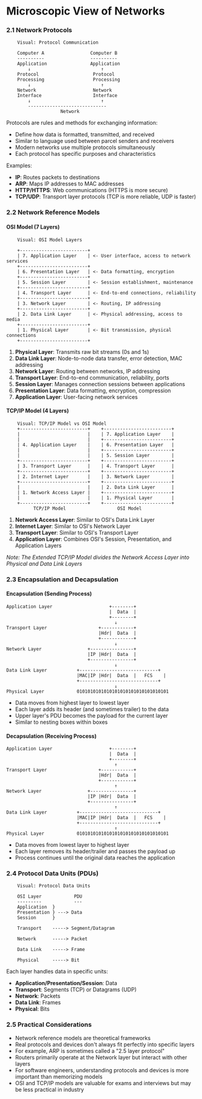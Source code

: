 
# Microscopic View of Networks

### 2.1 Network Protocols

```
    Visual: Protocol Communication
    
    Computer A                 Computer B
    ----------                 ----------
    Application                Application
        ↓                          ↑
    Protocol                    Protocol
    Processing                  Processing
        ↓                          ↑
    Network                     Network
    Interface                   Interface
        ↓                          ↑
        -----------------------------
                    Network
```

Protocols are rules and methods for exchanging information:
- Define how data is formatted, transmitted, and received
- Similar to language used between parcel senders and receivers
- Modern networks use multiple protocols simultaneously
- Each protocol has specific purposes and characteristics

Examples:
- **IP**: Routes packets to destinations
- **ARP**: Maps IP addresses to MAC addresses
- **HTTP/HTTPS**: Web communications (HTTPS is more secure)
- **TCP/UDP**: Transport layer protocols (TCP is more reliable, UDP is faster)

### 2.2 Network Reference Models

#### OSI Model (7 Layers)

```
    Visual: OSI Model Layers
    
    +-------------------------+
    | 7. Application Layer    | <- User interface, access to network services
    +-------------------------+
    | 6. Presentation Layer   | <- Data formatting, encryption
    +-------------------------+
    | 5. Session Layer        | <- Session establishment, maintenance
    +-------------------------+
    | 4. Transport Layer      | <- End-to-end connections, reliability
    +-------------------------+
    | 3. Network Layer        | <- Routing, IP addressing
    +-------------------------+
    | 2. Data Link Layer      | <- Physical addressing, access to media
    +-------------------------+
    | 1. Physical Layer       | <- Bit transmission, physical connections
    +-------------------------+
```

1. **Physical Layer**: Transmits raw bit streams (0s and 1s)
2. **Data Link Layer**: Node-to-node data transfer, error detection, MAC addressing
3. **Network Layer**: Routing between networks, IP addressing
4. **Transport Layer**: End-to-end communication, reliability, ports
5. **Session Layer**: Manages connection sessions between applications
6. **Presentation Layer**: Data formatting, encryption, compression
7. **Application Layer**: User-facing network services

#### TCP/IP Model (4 Layers)

```
    Visual: TCP/IP Model vs OSI Model
    +-------------------------+    +-------------------------+
    |                         |    | 7. Application Layer    |
    |                         |    +-------------------------+
    | 4. Application Layer    |    | 6. Presentation Layer   |
    |                         |    +-------------------------+
    |                         |    | 5. Session Layer        |
    +-------------------------+    +-------------------------+
    | 3. Transport Layer      |    | 4. Transport Layer      |
    +-------------------------+    +-------------------------+
    | 2. Internet Layer       |    | 3. Network Layer        |
    +-------------------------+    +-------------------------+
    |                         |    | 2. Data Link Layer      |
    | 1. Network Access Layer |    +-------------------------+
    |                         |    | 1. Physical Layer       |
    +-------------------------+    +-------------------------+
          TCP/IP Model                   OSI Model
```

1. **Network Access Layer**: Similar to OSI's Data Link Layer
2. **Internet Layer**: Similar to OSI's Network Layer
3. **Transport Layer**: Similar to OSI's Transport Layer
4. **Application Layer**: Combines OSI's Session, Presentation, and Application Layers

*Note: The Extended TCP/IP Model divides the Network Access Layer into Physical and Data Link Layers*

### 2.3 Encapsulation and Decapsulation

#### Encapsulation (Sending Process)

```
Application Layer                     +--------+
                                      |  Data  |
                                      +--------+
                                        ↓
Transport Layer                   +------------+
                                  |Hdr|  Data  |
                                  +------------+
                                        ↓
Network Layer                 +----------------+
                              |IP |Hdr|  Data  |
                              +----------------+
                                        ↓
Data Link Layer           +-----------------------------+
                          |MAC|IP |Hdr|  Data  |   FCS    |
                          +-----------------------------+
                                        ↓
Physical Layer            0101010101010101010101010101010101

```

- Data moves from highest layer to lowest layer
- Each layer adds its header (and sometimes trailer) to the data
- Upper layer's PDU becomes the payload for the current layer
- Similar to nesting boxes within boxes

#### Decapsulation (Receiving Process)

```
Application Layer                     +--------+
                                      |  Data  |
                                      +--------+
                                        ↑
Transport Layer                   +------------+
                                  |Hdr|  Data  |
                                  +------------+
                                        ↑
Network Layer                 +----------------+
                              |IP |Hdr|  Data  |
                              +----------------+
                                        ↑
Data Link Layer           +-----------------------------+
                          |MAC|IP |Hdr|  Data  |   FCS    |
                          +-----------------------------+
                                        ↑
Physical Layer            0101010101010101010101010101010101
```

- Data moves from lowest layer to highest layer
- Each layer removes its header/trailer and passes the payload up
- Process continues until the original data reaches the application

### 2.4 Protocol Data Units (PDUs)

```
    Visual: Protocol Data Units
    
    OSI Layer            PDU
    ---------            ---
    Application  }
    Presentation } ---> Data
    Session      }
    
    Transport    -----> Segment/Datagram
    
    Network      -----> Packet
    
    Data Link    -----> Frame
    
    Physical     -----> Bit
```

Each layer handles data in specific units:
- **Application/Presentation/Session**: Data
- **Transport**: Segments (TCP) or Datagrams (UDP)
- **Network**: Packets
- **Data Link**: Frames
- **Physical**: Bits

### 2.5 Practical Considerations

- Network reference models are theoretical frameworks
- Real protocols and devices don't always fit perfectly into specific layers
- For example, ARP is sometimes called a "2.5 layer protocol"
- Routers primarily operate at the Network layer but interact with other layers
- For software engineers, understanding protocols and devices is more important than memorizing models
- OSI and TCP/IP models are valuable for exams and interviews but may be less practical in industry

